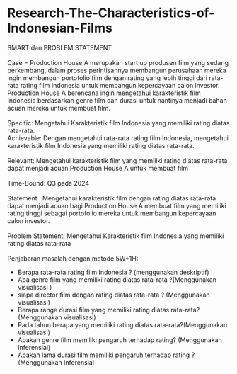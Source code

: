 # Research-The-Characteristics-of-Indonesian-Films

SMART dan PROBLEM STATEMENT <br>
<br>
Case = Production House A merupakan start up produsen film yang sedang berkembang, dalam proses perintisannya membangun perusahaan mereka ingin membangun portofolio film dengan rating yang lebih tinggi dari rata-rata rating film Indonesia untuk membangun kepercayaan calon investor. Production House A berencana ingin mengetahui karakteristik film Indonesia berdasarkan genre film dan durasi untuk nantinya menjadi bahan acuan mereka untuk membuat film. <br>
<br>
Specific: Mengetahui Karakteristik film Indonesia yang memiliki rating diatas rata-rata. <br>
Achievable: Dengan mengetahui rata-rata rating film Indonesia, mengetahui karakteristik film Indonesia yang memiliki rating diatas rata-rata. <br>
<br>
Relevant: Mengetahui karakteristik film yang memiliki rating diatas rata-rata dapat menjadi acuan Production House A untuk membuat film <br>
<br>
Time-Bound: Q3 pada 2024 <br>
<br>
Statement : Mengetahui karakteristik film dengan rating diatas rata-rata dapat menjadi acuan bagi Production House A membuat film yang memiliki rating tinggi sebagai portofolio mereka untuk membangun kepercayaan calon investor.<br>
<br>
Problem Statement: Mengetahui Karakteristik film Indonesia yang memiliki rating diatas rata-rata <br>
<br>
Penjabaran masalah dengan metode 5W+1H: <br>
- Berapa rata-rata rating film Indonesia ? (menggunakan deskriptif)<br>
- Apa genre film yang memiliki rating diatas rata-rata ?(Menggunakan visualisasi )<br>
- siapa director film dengan rating diatas rata-rata ? (Menggunakan visualisasi)<br>
- Berapa range durasi film yang memiliki rating diatas rata-rata? (Menggunakan visualisasi)<br>
- Pada tahun berapa yang memiliki rating diatas rata-rata?(Menggunakan visualisasi)<br>
- Apakah genre film memiliki pengaruh terhadap rating? (Menggunakan inferensial)<br>
- Apakah lama durasi film memiliki pengaruh terhadap rating ? (Menggunakan Inferensial<br>
